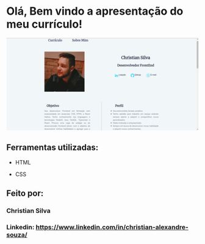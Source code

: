 # Olá, Bem vindo a apresentação do meu currículo!

![image](https://raw.githubusercontent.com/ChristianAlexandreSilva/curriculo/main/page.png)

## Ferramentas utilizadas:

* HTML

* CSS

## Feito por:

### Christian Silva

### Linkedin: https://www.linkedin.com/in/christian-alexandre-souza/
